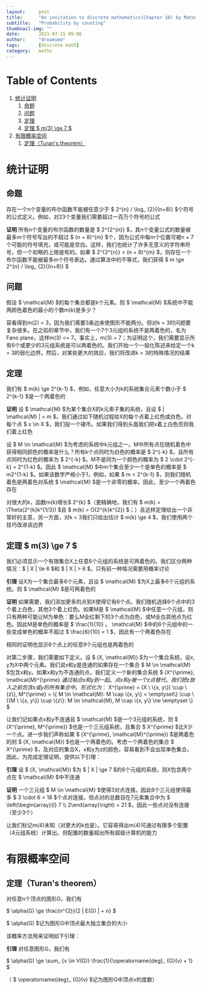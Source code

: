 ```yaml
---
layout:     post
title:      "An invitation to discrete mathematics(Chapter 10) by Matousek"
subtitle:   "Probability by counting"
thumbnail-img: ""
date:       2021-07-15 09:00
author:     "dreamume"
tags: 		[discrete math]
category:   maths
---
```

<head>
    <script src="https://cdn.mathjax.org/mathjax/latest/MathJax.js?config=TeX-AMS-MML_HTMLorMML" type="text/javascript"></script>
    <script type="text/x-mathjax-config">
        MathJax.Hub.Config({
            tex2jax: {
            skipTags: ['script', 'noscript', 'style', 'textarea', 'pre'],
            inlineMath: [['$','$']]
            }
        });
    </script>
</head>

# Table of Contents

1.  [统计证明](#org6e1a4a6)
    1.  [命题](#org0817386)
    2.  [问题](#org7e2a47f)
    3.  [定理](#orge96eef9)
    4.  [定理 $ m(3) \\ge 7 $](#org9b71866)
2.  [有限概率空间](#org6d44ad3)
    1.  [定理（Turan's theorem）](#org7be12ef)


<a id="org6e1a4a6"></a>

# 统计证明


<a id="org0817386"></a>

## 命题

存在一个n个变量的布尔函数不能被任意少于 $ 2^{n} / \\log_ {2}{(n+8)} $个符号的公式定义。例如，对23个变量我们需要超过一百万个符号的公式

**证明** 所有n个变量的布尔函数的数量是 $ 2^{2^{n}} $，其n个变量公式的数量被最多m个符号写出的不超过 $ (n + 8)^{m} $个，因为公式中每m个位置可被n + 7个可能的符号填充，或可能是空白。这样，我们也统计了许多无意义的字符串符号，但一个初略的上限是有的。如果 $ 2^{2^{n}} > (n + 8)^{m} $，则存在一个布尔函数不能被最多m个符号表达。通过算法中的不等式，我们获得 $ m \\ge 2^{n} / \\log_ {2}{(n+8)} $


<a id="org7e2a47f"></a>

## 问题

假设 $ \\mathcal{M} $的每个集合都是k个元素。则 $ \\mathcal{M} $系统中不能两颜色着色的最小的个数m(k)是多少？

容看得到m(2) = 3，因为我们需要3条边来使图形不能两分。但对k = 3时问题要复杂很多。在之前的章节中，我们有一个7个3元组的系统不是两着色的，名为Fano plane，这样m(3) <= 7。事实上，m(3) = 7；为证明这个，我们需要显示所有6个或更少的3元组系统是可以两着色的。我们开始一个一般化陈述来给定一个k = 3的弱化边界。然后，对某些更大的效应，我们将改进k = 3的特殊情况的结果


<a id="orge96eef9"></a>

## 定理

我们有 $ m(k) \\ge 2^{k-1} $，例如，任意大小为k的系统集合元素个数小于 $ 2^{k-1} $是一个两着色的

**证明** 设 $ \\mathcal{M} $为某个集合X的k元素子集的系统，且设 $ \| \\mathcal{M} \| = m $。我们通过如下随机过程给X的每个点着上红色或白色。对每个点 $ x \\in X $，我们投一个硬币。如果我们得到头面我们把x着上白色否则我们着上红色

设 $ M \\in \\mathcal{M} $为考虑的系统中k元组之一。M中所有点在随机着色中获得相同颜色的概率是什么？所有k个点同时为白色的概率是 $ 2^{-k} $，且所有点同时为红色的概率为 $ 2^{-k} $。M不是同为一个颜色的概率为 $ 2 \\cdot 2^{-k} = 2^{1-k} $。因此 $ \\mathcal{M} $中m个集合至少一个是单色的概率是 $ m2^{1-k} $。如果该数字严格小于1，例如，如果 $ m < 2^{k-1} $，则我们随机着色是两着色对系统 $ \\mathcal{M} $是一个非零的概率。因此，至少一个两着色存在

对很大的k，函数m(k)增长$ 2^{k} $（更精确地，我们有 $ m(k) = \\Theta(2^{k}k^{1/3}) $且 $ m(k) = O(2^{k}k^{2}) $；）且这样定理给出一个非常好的主意，另一方面，对k = 3我们只给出估计 $ m(k) \\ge 4 $，我们使用两个技巧改进该边界


<a id="org9b71866"></a>

## 定理 $ m(3) \\ge 7 $

我们必须显示一个有限集合X上任意6个元组的系统是可两着色的。我们区分两种情况：$ \| X \| \\le 6 $和 $ \| X \| > 6 $。只有前一种情况需要用概率讨论

**引理** 设X为一个集合最多6个元素，且设 $ \\mathcal{M} $为X上最多6个元组的系统。则 $ \\mathcal{M} $是可两着色的

**证明** 如果需要，我们添加更多的点到X使得它有6个点。我们随机选择6个点中的3个着上白色，其他3个着上红色。如果M是 $ \\mathcal{M} $中任意一个元组，则只有两种可能让M为单色：要么M全红剩下的3个点为白色，或M全白其他点为红色。因此M是单色的概率是 $ \\frac{1}{10} $。$ \\mathcal{M} $中的6个元组中的一些变成单色的概率不超过 $ \\frac{6}{10} < 1 $，因此有一个两着色存在

相同的证明也显示6个点上的任意9个元组也是两着色的

对第二步骤，我们需要如下定义。设 $ (X, \\mathcal{M}) $为一个集合系统，设x, y为X中两个元素。我们说x和y是连通的如果存在一个集合 $ M \\in \\mathcal{M} $包含x和y。如果x和y为不连通的点，我们定义一个新的集合系统 $ (X^{\\prime}, \\mathcal{M}^{\\prime} $通过粘合x和y到一起。点x和y被一个z点替代，我们把z放入之前包含x或y的所有集合中。形式化为：$ X^{\\prime} = (X \\ \\{x, y\\}) \\cup \\{z\\}, M^{\\prime} = \\{ M \\in \\mathcal{M}: M \\cap \\{x, y\\} = \\emptyset\\} \\cup \\{(M \\ \\{x, y\\}) \\cup \\{z\\}: M \\in \\mathcal{M}, M \\cap \\{x, y\\} \\ne \\emptyset \\} $

让我们记如果点x和y不连通且 $ \\mathcal{M} $是一个3元组的系统，则 $ (X^{\\prime}, M^{\\prime}) $也是一个三元组系统，且集合 $ X^{\\prime} $比X少一个点。进一步我们声称如果 $ (X^{\\prime}, \\mathcal{M}^{\\prime}) $是两着色的则 $ (X, \\mathcal{M}) $也是一个两着色的。考虑一个两着色的集合 $ X^{\\prime} $，及对应的集合X，x和y为z的颜色，容易看到不会出现单色集合。因此，为完成定理证明，提供以下引理：

**引理** 设 $ (X, \\mathcal{M}) $为 $ \| X \| \\ge 7 $的6个元组的系统，则X包含两个点在 $ \\mathcal{M} $中不连通

**证明** 一个三元组 $ M \\in \\mathcal{M} $使得3对点连接。因此6个三元组使得最多 $ 3 \\cdot 6 = 18 $个点对连接。但点对的总数目在7元素集合中为 $ \\left(\\begin{array}{l} 7 \\\\ 2\\end{array}\\right) = 21 $，因此一些点对没有连接（至少3个）

让我们标记m(4)未知（对更大的k也是）。它容易得出m(4)可通过有限多个配置（4元组系统）计算出。但配置的数量超出所有超级计算机的能力


<a id="org6d44ad3"></a>

# 有限概率空间


<a id="org7be12ef"></a>

## 定理（Turan's theorem）

对任意n个顶点的图形G，我们有

$ \\alpha(G) \\ge \\frac{n^{2}}{2 \| E(G) \| + n} $

$ \\alpha(G) $记为图形G中顶点最大独立集合的大小

该概率方法用来证明如下引理：

**引理** 对任意图形G，我们有

$ \\alpha(G) \\ge \\sum_ {v \\in V(G)} \\frac{1}{\\operatorname{deg}_ {G}(v) + 1} $

（ $ \\operatorname{deg}_ {G}(v) $记为图形G中顶点v的度数）
